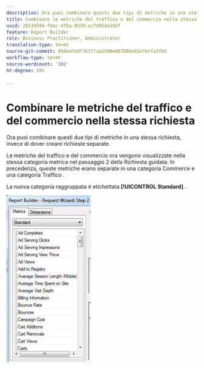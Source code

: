 ```yaml
---
description: Ora puoi combinare questi due tipi di metriche in una stessa richiesta, invece di dover creare richieste separate.
title: Combinare le metriche del traffico e del commercio nella stessa richiesta
uuid: 2813d594-f4ec-4f6a-8539-ec7d954a392f
feature: Report Builder
role: Business Practitioner, Administrator
translation-type: tm+mt
source-git-commit: 894ee7a8f761f7aa2590e06708be82e7ecfa3f6d
workflow-type: tm+mt
source-wordcount: '102'
ht-degree: 19%

---
```



# Combinare le metriche del traffico e del commercio nella stessa richiesta

Ora puoi combinare questi due tipi di metriche in una stessa richiesta, invece di dover creare richieste separate.

Le metriche del traffico e del commercio ora vengono visualizzate nella stessa categoria metrica nel passaggio 2 della Richiesta guidata. In precedenza, queste metriche erano separate in una categoria Commerce e una categoria Traffico .

La nuova categoria raggruppata è etichettata **[!UICONTROL Standard]**. .

![](assets/standard_metrics.png)

